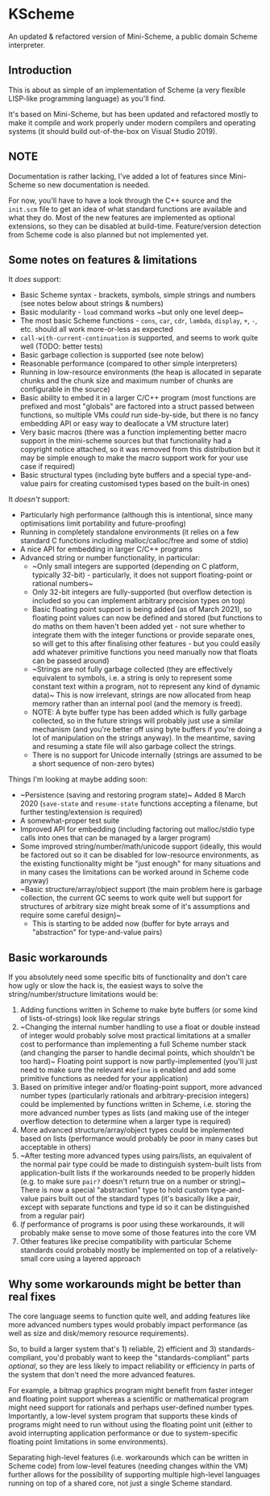 # KScheme
An updated & refactored version of Mini-Scheme, a public domain Scheme interpreter.

## Introduction

This is about as simple of an implementation of Scheme (a very flexible LISP-like programming language) as you'll find.

It's based on Mini-Scheme, but has been updated and refactored mostly to make it compile and work properly under modern compilers and operating systems (it should build out-of-the-box on Visual Studio 2019).

## NOTE

Documentation is rather lacking, I've added a lot of features since Mini-Scheme so new documentation is needed.

For now, you'll have to have a look through the C++ source and the `init.scm` file to get an idea of what standard functions are available and what they do. Most of the new features are implemented as optional extensions, so they can be disabled at build-time. Feature/version detection from Scheme code is also planned but not implemented yet.

## Some notes on features & limitations

It _does_ support:

 * Basic Scheme syntax - brackets, symbols, simple strings and numbers (see notes below about strings & numbers)
 * Basic modularity - `load` command works ~but only one level deep~
 * The most basic Scheme functions - `cons`, `car`, `cdr`, `lambda`, `display`, `+`, `-`, etc. should all work more-or-less as expected
 * `call-with-current-continuation` _is_ supported, and seems to work quite well (TODO: better tests)
 * Basic garbage collection is supported (see note below)
 * Reasonable performance (compared to other simple interpreters)
 * Running in low-resource environments (the heap is allocated in separate chunks and the chunk size and maximum number of chunks are configurable in the source)
 * Basic ability to embed it in a larger C/C++ program (most functions are prefixed and most "globals" are factored into a struct passed between functions, so multiple VMs _could_ run side-by-side, but there is no fancy embedding API or easy way to deallocate a VM structure later)
 * Very basic macros (there was a function implementing better macro support in the mini-scheme sources but that functionality had a copyright notice attached, so it was removed from this distribution but it may be simple enough to make the macro support work for your use case if required)
 * Basic structural types (including byte buffers and a special type-and-value pairs for creating customised types based on the built-in ones)

It _doesn't_ support:

 * Particularly high performance (although this is intentional, since many optimisations limit portability and future-proofing)
 * Running in completely standalone environments (it relies on a few standard C functions including malloc/calloc/free and some of stdio)
 * A nice API for embedding in larger C/C++ programs
 * Advanced string or number functionality, in particular:
    * ~Only small integers are supported (depending on C platform, typically 32-bit) - particularly, it does not support floating-point or rational numbers~
    * Only 32-bit integers are fully-supported (but overflow detection is included so you can implement arbitrary precision types on top)
    * Basic floating point support is being added (as of March 2021), so floating point values can now be defined and stored (but functions to do maths on them haven't been added yet - not sure whether to integrate them with the integer functions or provide separate ones, so will get to this after finalising other features - but you could easily add whatever primitive functions you need manually now that floats can be passed around)
    * ~Strings are not fully garbage collected (they are effectively equivalent to symbols, i.e. a string is only to represent some constant text within a program, not to represent any kind of dynamic data)~ This is now irrelevant, strings are now allocated from heap memory rather than an internal pool (and the memory is freed).
    * NOTE: A byte buffer type has been added which is fully garbage collected, so in the future strings will probably just use a similar mechanism (and you're better off using byte buffers if you're doing a lot of manipulation on the strings anyway). In the meantime, saving and resuming a state file will also garbage collect the strings.
    * There is no support for Unicode internally (strings are assumed to be a short sequence of non-zero bytes)

Things I'm looking at maybe adding soon:

 * ~Persistence (saving and restoring program state)~ Added 8 March 2020 (`save-state` and `resume-state` functions accepting a filename, but further testing/extension is required)
 * A somewhat-proper test suite
 * Improved API for embedding (including factoring out malloc/stdio type calls into ones that can be managed by a larger program)
 * Some improved string/number/math/unicode support (ideally, this would be factored out so it can be disabled for low-resource environments, as the existing functionality might be "just enough" for many situations and in many cases the limitations can be worked around in Scheme code anyway)
 * ~Basic structure/array/object support (the main problem here is garbage collection, the current GC seems to work quite well but support for structures of arbitrary size might break some of it's assumptions and require some careful design)~
     - This is starting to be added now (buffer for byte arrays and "abstraction" for type-and-value pairs)

## Basic workarounds

If you absolutely need some specific bits of functionality and don't care how ugly or slow the hack is, the easiest ways to solve the string/number/structure limitations would be:

1. Adding functions written in Scheme to make byte buffers (or some kind of lists-of-strings) look like regular strings
2. ~Changing the internal number handling to use a float or double instead of integer would probably solve most practical limitations at a smaller cost to performance than implementing a full Scheme number stack (and changing the parser to handle decimal points, which shouldn't be too hard)~ Floating point support is now partly-implemented (you'll just need to make sure the relevant `#define` is enabled and add some primitive functions as needed for your application)
3. Based on primitive integer and/or floating-point support, more advanced number types (particularly rationals and arbitrary-precision integers) could be implemented by functions written in Scheme, i.e. storing the more advanced number types as lists (and making use of the integer overflow detection to determine when a larger type is required)
4. More advanced structure/array/object types could be implemented based on lists (performance would probably be poor in many cases but acceptable in others)
5. ~After testing more advanced types using pairs/lists, an equivalent of the normal pair type could be made to distinguish system-built lists from application-built lists if the workarounds needed to be properly hidden (e.g. to make sure `pair?` doesn't return true on a number or string)~ There is now a special "abstraction" type to hold custom type-and-value pairs built out of the standard types (it's basically like a pair, except with separate functions and type id so it can be distinguished from a regular pair)
6. _If_ performance of programs is poor using these workarounds, it will probably make sense to move some of those features into the core VM
7. Other features like precise compatibility with particular Scheme standards could probably mostly be implemented on top of a relatively-small core using a layered approach

## Why some workarounds might be better than real fixes

The core language seems to function quite well, and adding features like more advanced numbers types would probably impact performance (as well as size and disk/memory resource requirements).

So, to build a larger system that's 1) reliable, 2) efficient and 3) standards-compliant, you'd probably want to keep the "standards-compliant" parts _optional_, so they are less likely to impact reliability or efficiency in parts of the system that don't need the more advanced features.

For example, a bitmap graphics program might benefit from faster integer and floating point support whereas a scientific or mathematical program might need support for rationals and perhaps user-defined number types. Importantly, a low-level system program that supports these kinds of programs might need to run without using the floating point unit (either to avoid interrupting application performance or due to system-specific floating point limitations in some environments).

Separating high-level features (i.e. workarounds which can be written in Scheme code) from low-level features (needing changes within the VM) further allows for the possibility of supporting multiple high-level languages running on top of a shared core, not just a single Scheme standard.
